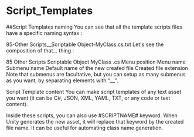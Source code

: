 # Script_Templates
 
##Script Templates naming
You can see that all the template scripts files have a specific naming syntax :

85-Other Scripts__Scriptable Object-MyClass.cs.txt
Let's see the composition of that... thing :

85	Other Scripts	Scriptable Object	MyClass	.cs
Menu position	Menu name	Submenu name	Default name of the new created file	Created file extension
Note that submenus are facultative, but you can setup as many submenus as you want, by separating elements with "__".

Script Template content
You can make script templates of any text asset you want (it can be C#, JSON, XML, YAML, TXT, or any code or text content).

Inside these scripts, you can also use #SCRIPTNAME# keyword. When Unity generates the new asset, it will replace that keyword by the created file name. It can be useful for automating class name generation.
